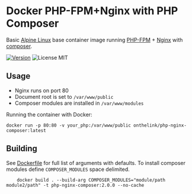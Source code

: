 # Docker PHP-FPM+Nginx with PHP Composer
Basic [Alpine Linux](https://www.alpinelinux.org/) base container image running [PHP-FPM](https://www.php.net/manual/install.fpm.php) + [Nginx](https://nginx.org/) with [composer](https://getcomposer.org/).

[![Version](https://badge.fury.io/gh/tterb%2FHyde.svg)](https://badge.fury.io/gh/tterb%2FHyde)
![License MIT](https://img.shields.io/badge/license-MIT-blue.svg)

## Usage
* Nginx runs on port 80
* Document root is set to `/var/www/public`
* Composer modules are installed in `/var/www/modules`

Running the container with Docker:
```
docker run -p 80:80 -v your_php:/var/www/public onthelink/php-nginx-composer:latest
```

## Building
See [Dockerfile](Dockerfile) for full list of arguments with defaults. To install composer modules define `COMPOSER_MODULES` space delimited.

```
    docker build . --build-arg COMPOSER_MODULES="module/path module2/path" -t php-nginx-composer:2.0.0 --no-cache
```